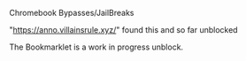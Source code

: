 Chromebook Bypasses/JailBreaks

"https://anno.villainsrule.xyz/" found this and so far unblocked

The Bookmarklet is a work in progress unblock.

